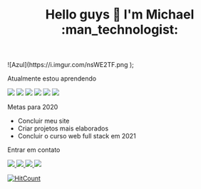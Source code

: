 <h1 align='center'>
 Hello guys 👋 I'm Michael :man_technologist:
</h1>

<br>
<br>
![Azul](https://i.imgur.com/nsWE2TF.png );

Atualmente estou aprendendo

 <img src="https://img.shields.io/badge/html-%23239120.svg?&style=flat-square&logo=html5&logoColor=white">  <img src="https://img.shields.io/badge/css-%23239120.svg?&style=flat-square&logo=css3&logoColor=white">  <img src="https://img.shields.io/badge/javascript-%23F7DF1E.svg?&style=flat-square&logo=javascript&logoColor=black&labelColor=black"> <img src="https://img.shields.io/badge/jquery%20-%230769AD.svg?&style=for-the-badge&logo=jquery&logoColor=white">    <img src="https://img.shields.io/badge/markdown-%23000000.svg?&style=for-the-badge&logo=markdown&logoColor=white">   <img src="https://img.shields.io/badge/bootstrap%20-%23563D7C.svg?&style=for-the-badge&logo=bootstrap&logoColor=white">
 
 


Metas para 2020

* Concluir meu site 
* Criar projetos mais elaborados
* Concluir o curso web full stack em 2021



 Entrar em contato
 
<a href="https://www.linkedin.com/in/michael-soto-81195a89/">
 <img src="https://img.shields.io/badge/linkedin-%230077B5.svg?&style=for-the-badge&logo=linkedin&logoColor=white" >
</a> 

<a href="https://www.instagram.com/michaelsoto.fc/">
<img src="https://img.shields.io/badge/instagram-%23E4405F.svg?&style=for-the-badge&logo=instagram&logoColor=white" >
</a> 

<a href="https://www.facebook.com/profile.php?id=100042071982561/">
<img src=	"https://img.shields.io/badge/facebook-%231877F2.svg?&style=for-the-badge&logo=facebook&logoColor=white" >
</a> 

<a href="mailto:michaelsoto.fcgmail.com">
<img src="https://img.shields.io/badge/gmail-%23D14836.svg?&style=for-the-badge&logo=gmail&logoColor=white" >
</a> 








[![HitCount](http://hits.dwyl.com/PapirusGX/PapirusGX.svg)](http://hits.dwyl.com/PapirusGX/PapirusGX)
